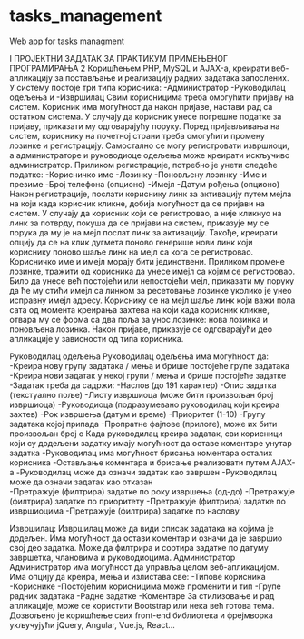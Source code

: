 # tasks_management
Web app for tasks managment


I ПРОЈЕКТНИ ЗАДАТАК ЗА  ПРАКТИКУМ 
ПРИМЕЊЕНОГ ПРОГРАМИРАЊА 2 
Коришћењем  PHP, MySQL и AJAX-а, креирати веб-апликацију за постављање и
реализацију радних задатака запослених.
У систему постоје три типа корисника:
  -Администратор
  -Руководилац одељења и
  -Извршилац
Свим корисницима треба омогућити пријаву на систем. Корисник има могућност да
након пријаве, настави рад са остатком система.
У  случају  да  корисник  унесе  погрешне  податке  за  пријаву,  приказати  му
одговарајућу поруку. Поред пријављивања на систем, кориснику на почетној страни
треба  омогућити  промену  лозинке  и  регистрацију.  Самостално  се  могу
регистровати  извршиоци,  а  администраторе  и  руководиоце  одељења  може
креирати искључиво администратор.
Приликом регистрације, потребно је унети следеће податке:
  -Корисничко име 
  -Лозинку
  -Поновљену лозинку
  -Име и презимe
  -Број телефона (опционо)
  -Имејл
  -Датум рођења (опционо)
Након регистрације, послати кориснику линк за активацију путем мејла на који када 
корисник кликне, добија могућност да се пријави на систем. У случају да корисник 
који се регистровао, а није кликнуо на линк за потврду, покуша да се пријави на 
систем, приказује му се порука да му је на мејл послат линк за активацију. Такође, 
креирати опцију да се на клик дугмета поново генерише нови линк који кориснику 
поново шаље линк на мејл са кога се регистровао. 
Корисничко име и имејл морају бити јединствени. 
Приликом промене лозинке, тражити од корисника да унесе имејл са којим се 
регистровао. Било да унесе већ постојећи или непостојећи мејл, приказати му 
поруку да ће му стићи имејл са линком за ресетовање лозинке уколико је унео 
исправну имејл адресу. Кориснику се на мејл шаље линк који важи пола сата од 
момента креирања захтева на који када корисник кликне, отвара му се форма са два 
поља за унос лозинке: нова лозинка и поновљена лозинка. 
Након пријаве, приказује се одговарајући део апликације у зависности од типа 
корисника. 

Руководилац одељења 
Руководилац одељења има могућност да: 
  -Креира нову групу задатака / мења и брише постојеће групе задатака 
  -Креира нови задатак у некој групи / мења и брише постојеће задатке 
    -Задатак треба да садржи: 
  -Наслов (до 191 карактер) 
  -Опис задатка (текстуално поље) 
  -Листу извршиоца (може бити произвољан број извршиоца) 
  -Руководиоца (подразумевано руководилац који креира захтев) 
  -Рок извршења (датум и време) 
  -Приоритет (1-10) 
  -Групу задатака којој припада 
  -Пропратне фајлове (прилоге), може их бити произвољан број 
     o  Када руководилац креира задатак, сви корисници који су додељени 
     задатку имају могућност да оставе коментаре унутар задатка 
  -Руководилац  има  могућност  брисања  коментара  осталих 
     корисника 
  -Остављање коментара и брисање реализовати путем AJAX-a 
  -Руководилац може да означи задатак као завршен 
  -Руководилац може да означи задатак као отказан  
  -Претражује (филтрира) задатке по року извршења (од-до) 
  -Претражује (филтрира) задатке по приоритету 
  -Претражује (филтрира) задатке по извршиоцима 
  -Претражује (филтрира) задатке по наслову 
  
Извршилац: 
Извршилац може да види списак задатака на којима је додељен. Има могућност да 
остави коментар и означи да је завршио свој део задатка. 
Може  да  филтрира  и  сортира  задатке  по  датуму  завршетка,  члановима  и 
руководиоцима. 
Администратор 
Администратор има могућност да управља целом веб-апликацијом. Има опцију да 
креира, мења и излистава све: 
  -Типове корисника 
  -Кориснике 
  -Постојећим корисницима може променити и тип 
  -Групе радних задатака 
  -Радне задатке 
  -Коментаре 
За стилизовање и рад апликације, може се користити Bootstrap или нека већ готова 
тема. 
Дозвољено је коришћење свих front-end библиотека и фрејмворка укључујући jQuery, 
Angular, Vue.js, React... 
